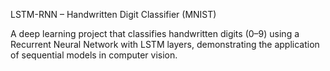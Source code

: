 LSTM-RNN – Handwritten Digit Classifier (MNIST)

A deep learning project that classifies handwritten digits (0–9) using a Recurrent Neural Network with LSTM layers, demonstrating the application of sequential models in computer vision.
